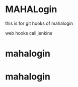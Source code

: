 # MAHALogin
this is for git hooks  of mahalogin

web hooks call jenkins




# mahalogin
# mahalogin
